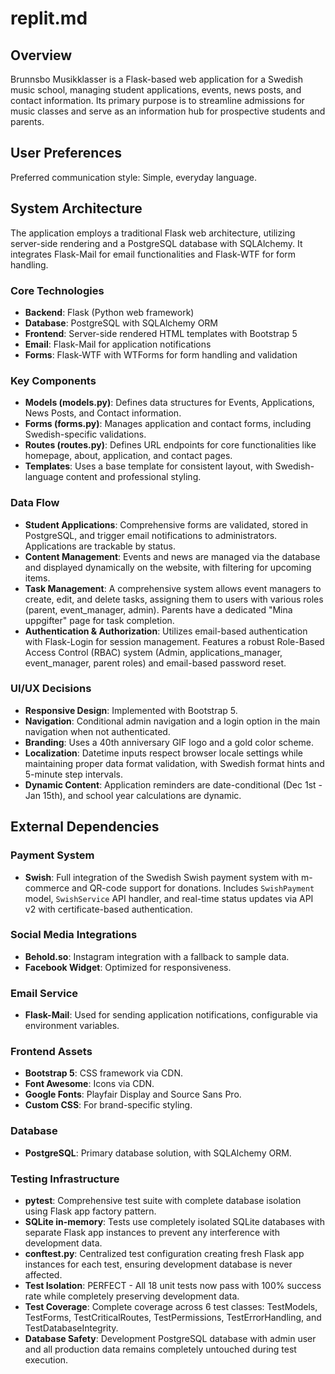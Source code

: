 # replit.md

## Overview
Brunnsbo Musikklasser is a Flask-based web application for a Swedish music school, managing student applications, events, news posts, and contact information. Its primary purpose is to streamline admissions for music classes and serve as an information hub for prospective students and parents.

## User Preferences
Preferred communication style: Simple, everyday language.

## System Architecture
The application employs a traditional Flask web architecture, utilizing server-side rendering and a PostgreSQL database with SQLAlchemy. It integrates Flask-Mail for email functionalities and Flask-WTF for form handling.

### Core Technologies
- **Backend**: Flask (Python web framework)
- **Database**: PostgreSQL with SQLAlchemy ORM
- **Frontend**: Server-side rendered HTML templates with Bootstrap 5
- **Email**: Flask-Mail for application notifications
- **Forms**: Flask-WTF with WTForms for form handling and validation

### Key Components
- **Models (models.py)**: Defines data structures for Events, Applications, News Posts, and Contact information.
- **Forms (forms.py)**: Manages application and contact forms, including Swedish-specific validations.
- **Routes (routes.py)**: Defines URL endpoints for core functionalities like homepage, about, application, and contact pages.
- **Templates**: Uses a base template for consistent layout, with Swedish-language content and professional styling.

### Data Flow
- **Student Applications**: Comprehensive forms are validated, stored in PostgreSQL, and trigger email notifications to administrators. Applications are trackable by status.
- **Content Management**: Events and news are managed via the database and displayed dynamically on the website, with filtering for upcoming items.
- **Task Management**: A comprehensive system allows event managers to create, edit, and delete tasks, assigning them to users with various roles (parent, event_manager, admin). Parents have a dedicated "Mina uppgifter" page for task completion.
- **Authentication & Authorization**: Utilizes email-based authentication with Flask-Login for session management. Features a robust Role-Based Access Control (RBAC) system (Admin, applications_manager, event_manager, parent roles) and email-based password reset.

### UI/UX Decisions
- **Responsive Design**: Implemented with Bootstrap 5.
- **Navigation**: Conditional admin navigation and a login option in the main navigation when not authenticated.
- **Branding**: Uses a 40th anniversary GIF logo and a gold color scheme.
- **Localization**: Datetime inputs respect browser locale settings while maintaining proper data format validation, with Swedish format hints and 5-minute step intervals.
- **Dynamic Content**: Application reminders are date-conditional (Dec 1st - Jan 15th), and school year calculations are dynamic.

## External Dependencies

### Payment System
- **Swish**: Full integration of the Swedish Swish payment system with m-commerce and QR-code support for donations. Includes `SwishPayment` model, `SwishService` API handler, and real-time status updates via API v2 with certificate-based authentication.

### Social Media Integrations
- **Behold.so**: Instagram integration with a fallback to sample data.
- **Facebook Widget**: Optimized for responsiveness.

### Email Service
- **Flask-Mail**: Used for sending application notifications, configurable via environment variables.

### Frontend Assets
- **Bootstrap 5**: CSS framework via CDN.
- **Font Awesome**: Icons via CDN.
- **Google Fonts**: Playfair Display and Source Sans Pro.
- **Custom CSS**: For brand-specific styling.

### Database
- **PostgreSQL**: Primary database solution, with SQLAlchemy ORM.

### Testing Infrastructure
- **pytest**: Comprehensive test suite with complete database isolation using Flask app factory pattern.
- **SQLite in-memory**: Tests use completely isolated SQLite databases with separate Flask app instances to prevent any interference with development data.
- **conftest.py**: Centralized test configuration creating fresh Flask app instances for each test, ensuring development database is never affected.
- **Test Isolation**: PERFECT - All 18 unit tests now pass with 100% success rate while completely preserving development data.
- **Test Coverage**: Complete coverage across 6 test classes: TestModels, TestForms, TestCriticalRoutes, TestPermissions, TestErrorHandling, and TestDatabaseIntegrity.
- **Database Safety**: Development PostgreSQL database with admin user and all production data remains completely untouched during test execution.